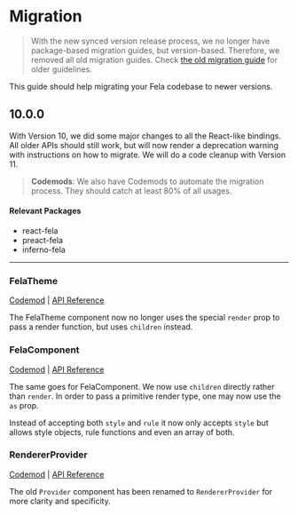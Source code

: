 # Migration

> With the new synced version release process, we no longer have package-based migration guides, but version-based. Therefore, we removed all old migration guides. Check [the old migration guide](https://github.com/robinweser/fela/blob/a08ea4fff080d8df1edf76909dea58ac49e9e536/MIGRATION.md) for older guidelines.

This guide should help migrating your Fela codebase to newer versions.

## 10.0.0

With Version 10, we did some major changes to all the React-like bindings.<br>
All older APIs should still work, but will now render a deprecation warning with instructions on how to migrate. We will do a code cleanup with Version 11.

> **Codemods**: We also have Codemods to automate the migration process. They should catch at least 80% of all usages.

#### Relevant Packages
* react-fela
* preact-fela
* inferno-fela

---

### FelaTheme

[Codemod](https://github.com/robinweser/fela/tree/master/packages/fela-codemods#felatheme) | [API Reference](http://fela.js.org/docs/api/bindings/FelaTheme.html)

The FelaTheme component now no longer uses the special `render` prop to pass a render function, but uses `children` instead.<br>

### FelaComponent

[Codemod](https://github.com/robinweser/fela/tree/master/packages/fela-codemods#felacomponent) | [API Reference](http://fela.js.org/docs/api/bindings/FelaComponent.html)

The same goes for FelaComponent. We now use `children` directly rather than `render`. In order to pass a primitive render type, one may now use the `as` prop.

Instead of accepting both `style` and `rule` it now only accepts `style` but allows style objects, rule functions and even an array of both.

### RendererProvider

[Codemod](https://github.com/robinweser/fela/tree/master/packages/fela-codemods#rendererprovider) | [API Reference](http://fela.js.org/docs/api/bindings/RendererProvider.html)

The old `Provider` component has been renamed to `RendererProvider` for more clarity and specificity.
